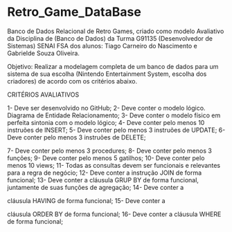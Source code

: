 # Retro_Game_DataBase
Banco de Dados Relacional de Retro Games, criado como modelo Avaliativo da Disciplina de (Banco de Dados) da Turma G91135 (Desenvolvedor de Sistemas) SENAI FSA dos alunos: Tiago Carneiro do Nascimento e Gabrielde Souza Oliveira.

Objetivo: Realizar a modelagem completa de um banco de dados para um sistema de sua escolha (Nintendo Entertainment System, escolha dos criadores) de acordo com os critérios abaixo.

CRITÉRIOS AVALIATIVOS

1- Deve ser desenvolvido no GitHub;
2- Deve conter o modelo lógico. Diagrama de Entidade Relacionamento;
3- Deve conter o modelo físico em perfeita sintonia com o modelo lógico;
4- Deve conter pelo menos 10 instruões de INSERT;
5- Deve conter pelo menos 3 instruões de UPDATE;
6- Deve conter pelo menos 3 instruões de DELETE;

7- Deve conter pelo menos 3 procedures;
8- Deve conter pelo menos 3 funções;
9- Deve conter pelo menos 5 gatilhos;
10- Deve conter pelo menos 10 views;
11- Todas as consultas devem ser funcionais e relevantes para a regra de negócio;
12- Deve conter a instrução JOIN de forma funcional;
13- Deve conter a cláusula GRUP BY de forma funcional, juntamente de suas funções de agregação;
14- Deve conter a 

cláusula HAVING de forma funcional;
15- Deve conter a 

cláusula ORDER BY de forma funcional;
16- Deve conter a  cláusula WHERE de forma funcional;
